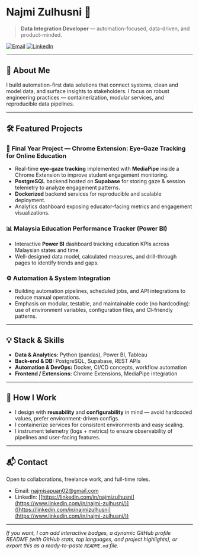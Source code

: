 # Najmi Zulhusni 👋

> **Data Integration Developer** — automation-focused, data-driven, and product-minded.

[![Email](https://img.shields.io/badge/Email-najmisapuan02%40gmail.com-0078D4?style=flat-square\&logo=maildotru)](mailto:najmisapuan02@gmail.com)  [![LinkedIn](https://img.shields.io/badge/LinkedIn-najmizulhusni-0A66C2?style=flat-square\&logo=linkedin)]([https://linkedin.com/in/najmizulhusni](https://www.linkedin.com/in/najmi-zulhusni/))

---

## 🔭 About Me

I build automation-first data solutions that connect systems, clean and model data, and surface insights to stakeholders. I focus on robust engineering practices — containerization, modular services, and reproducible data pipelines.

---

## 🛠️ Featured Projects

### 🎯 **Final Year Project — Chrome Extension: Eye-Gaze Tracking for Online Education**

* Real-time **eye-gaze tracking** implemented with **MediaPipe** inside a Chrome Extension to improve student engagement monitoring.
* **PostgreSQL** backend hosted on **Supabase** for storing gaze & session telemetry to analyze engagement patterns.
* **Dockerized** backend services for reproducible and scalable deployment.
* Analytics dashboard exposing educator-facing metrics and engagement visualizations.

### 📊 **Malaysia Education Performance Tracker (Power BI)**

* Interactive **Power BI** dashboard tracking education KPIs across Malaysian states and time.
* Well-designed data model, calculated measures, and drill-through pages to identify trends and gaps.

### ⚙️ **Automation & System Integration**

* Building automation pipelines, scheduled jobs, and API integrations to reduce manual operations.
* Emphasis on modular, testable, and maintainable code (no hardcoding): use of environment variables, configuration files, and CI-friendly patterns.

---

## 💡 Stack & Skills

* **Data & Analytics:** Python (pandas), Power BI, Tableau
* **Back-end & DB:** PostgreSQL, Supabase, REST APIs
* **Automation & DevOps:** Docker, CI/CD concepts, workflow automation
* **Frontend / Extensions:** Chrome Extensions, MediaPipe integration

---

## 📂 How I Work

* I design with **reusability** and **configurability** in mind — avoid hardcoded values, prefer environment-driven configs.
* I containerize services for consistent environments and easy scaling.
* I instrument telemetry (logs + metrics) to ensure observability of pipelines and user-facing features.

---

## 📬 Contact

Open to collaborations, freelance work, and full-time roles.

* Email: [najmisapuan02@gmail.com](mailto:najmisapuan02@gmail.com)
* LinkedIn: [[https://linkedin.com/in/najmizulhusni](https://www.linkedin.com/in/najmi-zulhusni/)]([https://linkedin.com/in/najmizulhusni](https://www.linkedin.com/in/najmi-zulhusni/))

---

*If you want, I can add interactive badges, a dynamic GitHub profile README (with GitHub stats, top languages, and project highlights), or export this as a ready-to-paste `README.md` file.*
